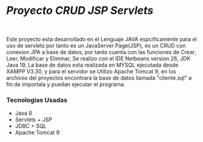 <h1><em> Proyecto CRUD JSP Servlets </em></h1><br>
<p>Este proyecto esta desarrollado en el Lenguaje JAVA espcificamente para el uso de servlets por tanto es un JavaServer Page(JSP), es un CRUD con conexion JPA a base de datos, por tanto
cuenta con las funciones de Crear, Leer, Modificar y Eliminar, Se realizo con el IDE Netbeans version 26, JDK Java 19, La base de datos esta realizada en MYSQL ejecutada desde XAMPP V3.30, y para el servidor se Utilizo Apache Tomcat 9, en los archivos del proyectos encontrara la 
base de datos llamada "cliente.sql" a fin de importala y puedan ejecutar el programa.</p>
<h3>Tecnologias Usadas</h3>
<ul>
  <li>Java 8</li>
  <li>Servlets + JSP</li>
  <li>JDBC + SQL </li>
  <li>Apache Tomcat 9</li>
</ul>
